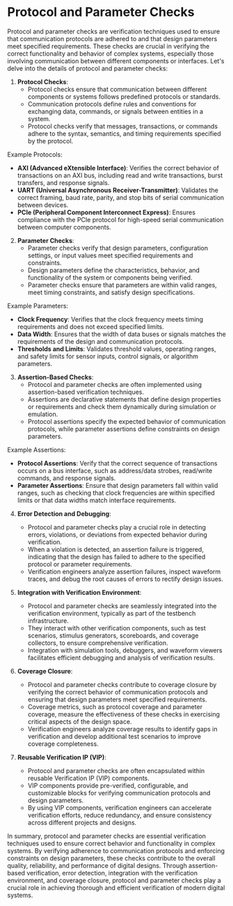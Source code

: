 # Protocol and Parameter Checks

Protocol and parameter checks are verification techniques used to ensure that communication protocols are adhered to and that design parameters meet specified requirements. These checks are crucial in verifying the correct functionality and behavior of complex systems, especially those involving communication between different components or interfaces. Let's delve into the details of protocol and parameter checks:

1. **Protocol Checks**:
   - Protocol checks ensure that communication between different components or systems follows predefined protocols or standards.
   - Communication protocols define rules and conventions for exchanging data, commands, or signals between entities in a system.
   - Protocol checks verify that messages, transactions, or commands adhere to the syntax, semantics, and timing requirements specified by the protocol.

Example Protocols:
   - **AXI (Advanced eXtensible Interface)**: Verifies the correct behavior of transactions on an AXI bus, including read and write transactions, burst transfers, and response signals.
   - **UART (Universal Asynchronous Receiver-Transmitter)**: Validates the correct framing, baud rate, parity, and stop bits of serial communication between devices.
   - **PCIe (Peripheral Component Interconnect Express)**: Ensures compliance with the PCIe protocol for high-speed serial communication between computer components.

2. **Parameter Checks**:
   - Parameter checks verify that design parameters, configuration settings, or input values meet specified requirements and constraints.
   - Design parameters define the characteristics, behavior, and functionality of the system or components being verified.
   - Parameter checks ensure that parameters are within valid ranges, meet timing constraints, and satisfy design specifications.

Example Parameters:
   - **Clock Frequency**: Verifies that the clock frequency meets timing requirements and does not exceed specified limits.
   - **Data Width**: Ensures that the width of data buses or signals matches the requirements of the design and communication protocols.
   - **Thresholds and Limits**: Validates threshold values, operating ranges, and safety limits for sensor inputs, control signals, or algorithm parameters.

3. **Assertion-Based Checks**:
   - Protocol and parameter checks are often implemented using assertion-based verification techniques.
   - Assertions are declarative statements that define design properties or requirements and check them dynamically during simulation or emulation.
   - Protocol assertions specify the expected behavior of communication protocols, while parameter assertions define constraints on design parameters.

Example Assertions:
   - **Protocol Assertions**: Verify that the correct sequence of transactions occurs on a bus interface, such as address/data strobes, read/write commands, and response signals.
   - **Parameter Assertions**: Ensure that design parameters fall within valid ranges, such as checking that clock frequencies are within specified limits or that data widths match interface requirements.

4. **Error Detection and Debugging**:
   - Protocol and parameter checks play a crucial role in detecting errors, violations, or deviations from expected behavior during verification.
   - When a violation is detected, an assertion failure is triggered, indicating that the design has failed to adhere to the specified protocol or parameter requirements.
   - Verification engineers analyze assertion failures, inspect waveform traces, and debug the root causes of errors to rectify design issues.

5. **Integration with Verification Environment**:
   - Protocol and parameter checks are seamlessly integrated into the verification environment, typically as part of the testbench infrastructure.
   - They interact with other verification components, such as test scenarios, stimulus generators, scoreboards, and coverage collectors, to ensure comprehensive verification.
   - Integration with simulation tools, debuggers, and waveform viewers facilitates efficient debugging and analysis of verification results.

6. **Coverage Closure**:
   - Protocol and parameter checks contribute to coverage closure by verifying the correct behavior of communication protocols and ensuring that design parameters meet specified requirements.
   - Coverage metrics, such as protocol coverage and parameter coverage, measure the effectiveness of these checks in exercising critical aspects of the design space.
   - Verification engineers analyze coverage results to identify gaps in verification and develop additional test scenarios to improve coverage completeness.

7. **Reusable Verification IP (VIP)**:
   - Protocol and parameter checks are often encapsulated within reusable Verification IP (VIP) components.
   - VIP components provide pre-verified, configurable, and customizable blocks for verifying communication protocols and design parameters.
   - By using VIP components, verification engineers can accelerate verification efforts, reduce redundancy, and ensure consistency across different projects and designs.

In summary, protocol and parameter checks are essential verification techniques used to ensure correct behavior and functionality in complex systems. By verifying adherence to communication protocols and enforcing constraints on design parameters, these checks contribute to the overall quality, reliability, and performance of digital designs. Through assertion-based verification, error detection, integration with the verification environment, and coverage closure, protocol and parameter checks play a crucial role in achieving thorough and efficient verification of modern digital systems.
